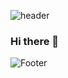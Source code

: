 ![header](https://capsule-render.vercel.app/api?type=wave&color=FFFACD&height=250&section=header&text=SuinSon&fontSize=70)
### Hi there 👋

<!--
**sonsooin/Sonsooin** is a ✨ _special_ ✨ repository because its `README.md` (this file) appears on your GitHub profile.

Here are some ideas to get you started:

- 🔭 I’m currently working on ...
- 🌱 I’m currently learning ...
- 👯 I’m looking to collaborate on ...
- 🤔 I’m looking for help with ...
- 💬 Ask me about ...
- 📫 How to reach me: ...
- 😄 Pronouns: ...
- ⚡ Fun fact: ...
-->

![Footer](https://capsule-render.vercel.app/api?type=waving&color=b8dff8&height=100&section=footer)

